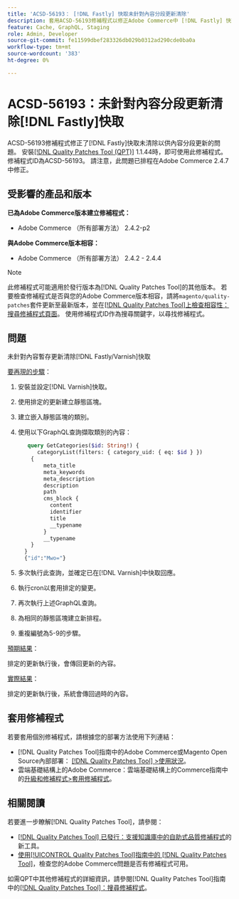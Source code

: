 ```yaml
---
title: 'ACSD-56193： [!DNL Fastly] 快取未針對內容分段更新清除'
description: 套用ACSD-56193修補程式以修正Adobe Commerce中 [!DNL Fastly] 快取未清除以供內容分段更新的問題。
feature: Cache, GraphQL, Staging
role: Admin, Developer
source-git-commit: fe11599dbef283326db029b0312ad290cde0ba0a
workflow-type: tm+mt
source-wordcount: '383'
ht-degree: 0%

---
```


# ACSD-56193：未針對內容分段更新清除[!DNL Fastly]快取

ACSD-56193修補程式修正了[!DNL Fastly]快取未清除以供內容分段更新的問題。 安裝[[!DNL Quality Patches Tool (QPT)]](https://experienceleague.adobe.com/en/docs/commerce-knowledge-base/kb/announcements/commerce-announcements/magento-quality-patches-released-new-tool-to-self-serve-quality-patches) 1.1.44時，即可使用此修補程式。 修補程式ID為ACSD-56193。 請注意，此問題已排程在Adobe Commerce 2.4.7中修正。

## 受影響的產品和版本

**已為Adobe Commerce版本建立修補程式：**

* Adobe Commerce （所有部署方法） 2.4.2-p2

**與Adobe Commerce版本相容：**

* Adobe Commerce （所有部署方法） 2.4.2 - 2.4.4

>[!NOTE]
>
>此修補程式可能適用於發行版本為[!DNL Quality Patches Tool]的其他版本。 若要檢查修補程式是否與您的Adobe Commerce版本相容，請將`magento/quality-patches`套件更新至最新版本，並在[[!DNL Quality Patches Tool]上檢查相容性：搜尋修補程式頁面](https://experienceleague.adobe.com/tools/commerce-quality-patches/index.html)。 使用修補程式ID作為搜尋關鍵字，以尋找修補程式。

## 問題

未針對內容暫存更新清除[!DNL Fastly/Varnish]快取

<u>要再現的步驟</u>：

1. 安裝並設定[!DNL Varnish]快取。
1. 使用排定的更新建立靜態區塊。
1. 建立嵌入靜態區塊的類別。
1. 使用以下GraphQL查詢擷取類別的內容：

   ```GraphQL
      query GetCategories($id: String!) {
         categoryList(filters: { category_uid: { eq: $id } }) 
       {
           meta_title
           meta_keywords
           meta_description
           description
           path
           cms_block {
             content
             identifier
             title
             __typename
           }
           __typename
       }
     }
     {"id":"Mwo="}
   ```

1. 多次執行此查詢，並確定已在[!DNL Varnish]中快取回應。
1. 執行cron以套用排定的變更。
1. 再次執行上述GraphQL查詢。
1. 為相同的靜態區塊建立新排程。
1. 重複編號為5-9的步驟。

<u>預期結果</u>：

排定的更新執行後，會傳回更新的內容。

<u>實際結果</u>：

排定的更新執行後，系統會傳回過時的內容。

## 套用修補程式

若要套用個別修補程式，請根據您的部署方法使用下列連結：

* [!DNL Quality Patches Tool]指南中的Adobe Commerce或Magento Open Source內部部署： [[!DNL Quality Patches Tool] >使用狀況](/help/tools/quality-patches-tool/usage.md)。
* 雲端基礎結構上的Adobe Commerce：雲端基礎結構上的Commerce指南中的[升級和修補程式>套用修補程式](https://experienceleague.adobe.com/docs/commerce-cloud-service/user-guide/develop/upgrade/apply-patches.html)。

## 相關閱讀

若要進一步瞭解[!DNL Quality Patches Tool]，請參閱：

* [[!DNL Quality Patches Tool] 已發行：支援知識庫中的自助式品質修補程式](https://experienceleague.adobe.com/en/docs/commerce-knowledge-base/kb/announcements/commerce-announcements/magento-quality-patches-released-new-tool-to-self-serve-quality-patches)的新工具。
* [使用[!UICONTROL Quality Patches Tool]指南中的 [!DNL Quality Patches Tool]](/help/tools/quality-patches-tool/patches-available-in-qpt/check-patch-for-magento-issue-with-magento-quality-patches.md)，檢查您的Adobe Commerce問題是否有修補程式可用。


如需QPT中其他修補程式的詳細資訊，請參閱[!DNL Quality Patches Tool]指南中的[[!DNL Quality Patches Tool]：搜尋修補程式](https://experienceleague.adobe.com/tools/commerce-quality-patches/index.html)。
